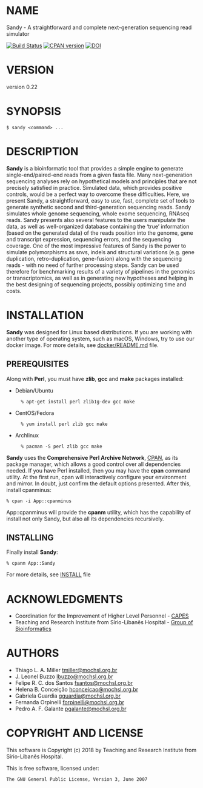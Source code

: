 # NAME

Sandy - A straightforward and complete next-generation sequencing read simulator

[![Build Status](https://travis-ci.org/galantelab/sandy.svg?branch=master)](https://travis-ci.org/galantelab/sandy)
[![CPAN version](https://badge.fury.io/pl/App-Sandy.svg)](https://badge.fury.io/pl/App-Sandy)
[![DOI](https://zenodo.org/badge/90221400.svg)](https://zenodo.org/badge/latestdoi/90221400)

# VERSION

version 0.22

# SYNOPSIS

    $ sandy <command> ...

# DESCRIPTION

**Sandy** is a bioinformatic tool that provides a simple engine to generate
single-end/paired-end reads from a given fasta file. Many next-generation
sequencing analyses rely on hypothetical models and principles that are
not precisely satisfied in practice. Simulated data, which provides positive
controls, would be a perfect way to overcome these difficulties. Here, we
present Sandy, a straightforward, easy to use, fast, complete set of tools
to generate synthetic second and third-generation sequencing reads. Sandy
simulates whole genome sequencing, whole exome sequencing, RNAseq reads.
Sandy presents also several features to the users manipulate the data, as
well as well-organized database containing the ‘true’ information (based on
the generated data) of the reads position into the genome, gene and transcript
expression, sequencing errors, and the sequencing coverage. One of the most
impressive features of Sandy is the power to simulate polymorphisms as snvs,
indels and structural variations (e.g. gene duplication, retro-duplication,
gene-fusion) along with the sequencing reads - with no need of further processing
steps. Sandy can be used therefore for benchmarking results of a variety of
pipelines in the genomics or transcriptomics, as well as in generating new
hypotheses and helping in the best designing of sequencing projects, possibly
optimizing time and costs.

# INSTALLATION

**Sandy** was designed for Linux based distributions. If you are working with another
type of operating system, such as macOS, Windows, try to use our docker image.
For more details, see [docker/README.md](https://github.com/galantelab/sandy/blob/master/docker/README.md)
file.

## PREREQUISITES

Along with **Perl**, you must have **zlib**, **gcc** and **make** packages installed:

- Debian/Ubuntu

        % apt-get install perl zlib1g-dev gcc make

- CentOS/Fedora

        % yum install perl zlib gcc make

- Archlinux

        % pacman -S perl zlib gcc make

**Sandy** uses the **Comprehensive Perl Archive Network**, [CPAN](https://www.cpan.org/), as its
package manager, which allows a good control over all dependencies needed.
If you have Perl installed, then you may have the **cpan** command utility. At the first run, cpan
will interactively configure your environment and mirror. In doubt, just confirm the default options
presented. After this, install cpanminus:

    % cpan -i App::cpanminus

App::cpanminus will provide the **cpanm** utility, which has the capability of install not only
Sandy, but also all its dependencies recursively.

## INSTALLING

Finally install **Sandy**:

    % cpanm App::Sandy

For more details, see [INSTALL](https://github.com/galantelab/sandy/blob/master/INSTALL) file

# ACKNOWLEDGMENTS

- Coordination for the Improvement of Higher Level Personnel - [CAPES](http://www.capes.gov.br/)
- Teaching and Research Institute from Sírio-Libanês Hospital - [Group of Bioinformatics](https://www.bioinfo.mochsl.org.br/)

# AUTHORS

- Thiago L. A. Miller <tmiller@mochsl.org.br>
- J. Leonel Buzzo <lbuzzo@mochsl.org.br>
- Felipe R. C. dos Santos <fsantos@mochsl.org.br>
- Helena B. Conceição <hconceicao@mochsl.org.br>
- Gabriela Guardia <gguardia@mochsl.org.br>
- Fernanda Orpinelli <forpinelli@mochsl.org.br>
- Pedro A. F. Galante <pgalante@mochsl.org.br>

# COPYRIGHT AND LICENSE

This software is Copyright (c) 2018 by Teaching and Research Institute from Sírio-Libanês Hospital.

This is free software, licensed under:

    The GNU General Public License, Version 3, June 2007
